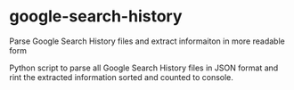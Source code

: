# google-search-history
Parse Google Search History files and extract informaiton in more readable form

Python script to parse all Google Search History files in JSON format and 
rint the extracted information sorted and counted to console.
